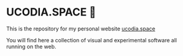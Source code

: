 # UCODIA.SPACE 🚀

This is the repository for my personal website [ucodia.space](https://ucodia.space)

You will find here a collection of visual and experimental software all running on the web.

